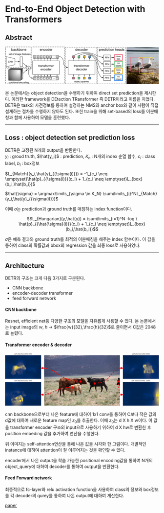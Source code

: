 # End-to-End Object Detection with Transformers

## Abstract

<img src="../End-to-End Object Detection with Transformers/image/Fig2.jpeg">

본 논문에서는 object detection을 수행하기 위하여 direct set prediction을 제시한다. 이러한 framework를 DEtection TRansformer 즉 DETR이라고 이름을 지었다. DETR은 task의 사전정보를 통하여 설정하는 NMS와 anchor box와 같이 사람이 직접 설계하는 절차를 수행하지 않아도 된다. 또한 train을 위해 set-based의 loss를 이분매칭과 함께 사용하여 모델을 훈련했다.

---

## Loss : object detection set prediction loss


DETR은 고정된 N개의 output을 반환한다.\
$y_i$ : groud truth, $\hat{y_i}$ : prediction, $K_n$ : N개의 index 순열 함수, $c_i$ : class label, $b_i$ : box정보

$L_{Match}(y_i,\hat{y}_{{\sigma(i)}}) = -1_{c_i \neq \emptyset}\hat{p}_{{\sigma(i)}}(c_i) + 1_{c_i \neq \emptyset}L_{box}(b_i,\hat{b_i})$

$\hat{\sigma} = \argmax\limits_{\sigma \in K_N} \sum\limits_{i}^NL_{Match}(y_i,\hat{y}_{{\sigma(i)}})$

이때 $\sigma$는 prediction과 ground truth를 매칭하는 index function이다.

```math
L_{Hungarian}(y,\hat{y}) = \sum\limits_{i=1}^N -log \ \hat{p}_{{\hat{\sigma}(i)}}(c_i) + 1_{c_i \neq \emptyset}L_{box}(b_i,\hat{b_i})
```

$\hat{\sigma}$은 예측 결과와 ground truth를 최적의 이분매칭을 해주는 index 함수이다. 이 값을 통하여 class의 확률값과 bbox의 regression 값을 최종 loss로 
사용하였다.

---

## Architecture 
DETR의 구조는 크게 다음 3가지로 구분된다. 
- CNN backbone
- encoder-decoder transformer
- feed forward network

#### CNN backbone
Resnet, efficient net등 다양한 구조의 모델을 자유롭게 사용할 수 있다.
본 논문에서는 input image의 $w$, $h$ -> $\frac{w}{32},\frac{h}{32}$로 줄이면서 C값은 2048로 늘렸다.

#### Transformer encoder & decoder

<img src="../End-to-End Object Detection with Transformers/image/Fig3.jpeg">

cnn backbone으로부터 나온 feature에 대하여 1x1 conv를 통하여 C보다 작은 값의 d값에 대하여 새로운 feature map인 $z_0$를 추출한다. 이때 $z_0$는 d X h X w이다. 이 값을 transformer encoder 구조의 input으로 사용하기 위하여 d X hw로 변환한 후 position embeding 값을 추가하여 연산을 수행한다.

위 이미지는 self-attention연산을 통해 나온 값을 시각화 한 그림이다. 개별적인 instance에 대하여 attention이 잘 이루어지는 것을 확인할 수 있다.

encoder에서 나온 output을 학습 가능한 positional encoding값을 통하여 N개의 object_query에 대하여 decoder를 통하여 output을 반환한다.

#### Feed Forward network
최종적으로 fc-layer와 relu activation function을 사용하여 class의 정보와 box정보를 각 decoder의 qurey를 통하여 나온 output에 대하여 계산한다.

[paper](https://arxiv.org/abs/2005.12872)